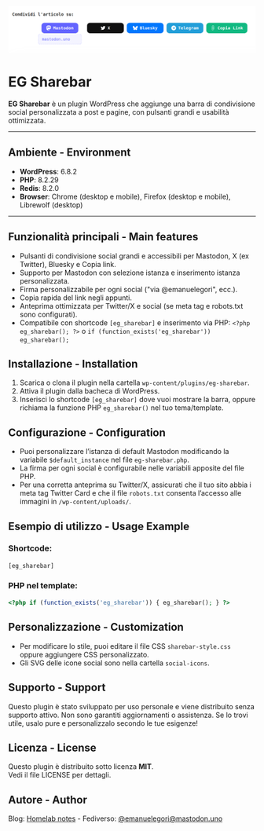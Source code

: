 ![EG Sharebar - screenshot](https://github.com/emanuelegori/eg-sharebar/raw/main/screenshot.png)

# EG Sharebar

**EG Sharebar** è un plugin WordPress che aggiunge una barra di condivisione social personalizzata a post e pagine, con pulsanti grandi e usabilità ottimizzata.

---

## Ambiente - Environment

- **WordPress**: 6.8.2 
- **PHP**: 8.2.29
- **Redis**: 	8.2.0
- **Browser**: Chrome (desktop e mobile), Firefox (desktop e mobile), Librewolf (desktop)

---

## Funzionalità principali - Main features

- Pulsanti di condivisione social grandi e accessibili per Mastodon, X (ex Twitter), Bluesky e Copia link.
- Supporto per Mastodon con selezione istanza e inserimento istanza personalizzata.
- Firma personalizzabile per ogni social ("via @emanuelegori", ecc.).
- Copia rapida del link negli appunti.
- Anteprima ottimizzata per Twitter/X e social (se meta tag e robots.txt sono configurati).
- Compatibile con shortcode `[eg_sharebar]` e inserimento via PHP: `<?php eg_sharebar(); ?>` o `if (function_exists('eg_sharebar')) eg_sharebar();`

## Installazione - Installation

1. Scarica o clona il plugin nella cartella `wp-content/plugins/eg-sharebar`.
2. Attiva il plugin dalla bacheca di WordPress.
3. Inserisci lo shortcode `[eg_sharebar]` dove vuoi mostrare la barra, oppure richiama la funzione PHP `eg_sharebar()` nel tuo tema/template.

## Configurazione - Configuration

- Puoi personalizzare l’istanza di default Mastodon modificando la variabile `$default_instance` nel file `eg-sharebar.php`.
- La firma per ogni social è configurabile nelle variabili apposite del file PHP.
- Per una corretta anteprima su Twitter/X, assicurati che il tuo sito abbia i meta tag Twitter Card e che il file `robots.txt` consenta l’accesso alle immagini in `/wp-content/uploads/`.

## Esempio di utilizzo - Usage Example

### Shortcode:

```wordpress
[eg_sharebar]
```

### PHP nel template:

```php
<?php if (function_exists('eg_sharebar')) { eg_sharebar(); } ?>
```

## Personalizzazione - Customization

- Per modificare lo stile, puoi editare il file CSS `sharebar-style.css` oppure aggiungere CSS personalizzato.
- Gli SVG delle icone social sono nella cartella `social-icons`.

## Supporto - Support

Questo plugin è stato sviluppato per uso personale e viene distribuito senza supporto attivo. Non sono garantiti aggiornamenti o assistenza.
Se lo trovi utile, usalo pure e personalizzalo secondo le tue esigenze!

## Licenza - License

Questo plugin è distribuito sotto licenza **MIT**.  
Vedi il file LICENSE per dettagli.

## Autore - Author

Blog: [Homelab notes](https://emanuelegori.uno) - Fediverso: [@emanuelegori@mastodon.uno](https://mastodon.uno/@emanuelegori)
